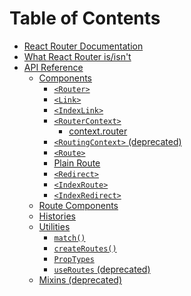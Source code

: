 # Table of Contents

* [React Router Documentation](README.md)
* [What React Router is/isn't](About.md)
* [API Reference](/api/README.md)
  * [Components]()
    * [`<Router>`](/api/Router.md)
    * [`<Link>`](/api/Link.md)
    * [`<IndexLink>`](/api/IndexLink.md)
    * [`<RouterContext>`](/api/RouterContext.md)
      * [context.router]()
    * [`<RoutingContext>` (deprecated)](/api/RoutingContext.md)
    * [`<Route>`](/api/Route.md)
    * [Plain Route](/api/PlainRoute.md)
    * [`<Redirect>`](/api/Redirect.md)
    * [`<IndexRoute>`](/api/IndexRoute.md)
    * [`<IndexRedirect>`](/api/IndexRedirect.md)
  * [Route Components](/api/RouteComponents.md)
  * [Histories](/api/Histories.md)
  * [Utilities]()
    * [`match()`](/api/match.md)
    * [`createRoutes()`](/api/createRoutes.md)
    * [`PropTypes`](/api/PropTypes.md)
    * [`useRoutes` (deprecated)](/api/useRoutes.md)
  * [Mixins (deprecated)](/api/Mixins.md)

